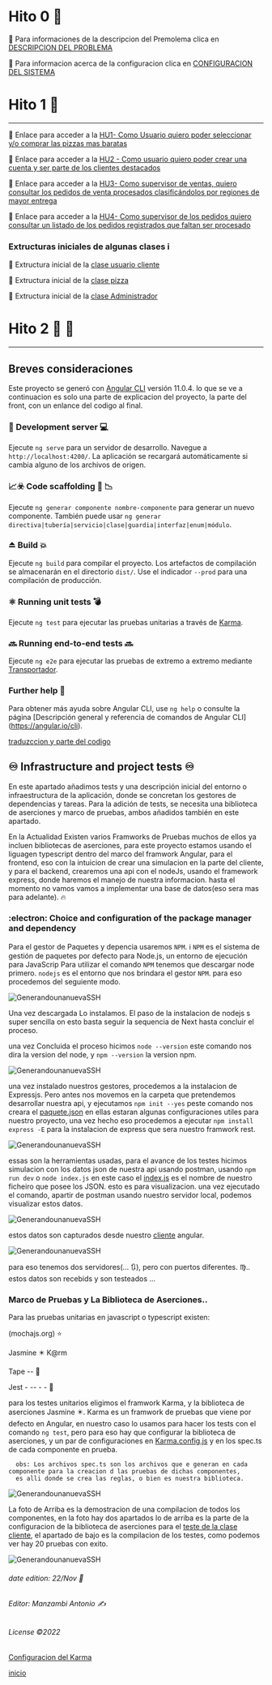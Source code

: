 
# Hito 0 📶
 🔗  Para informaciones de la descripcion del Premolema clica en [DESCRIPCION DEL PROBLEMA](https://github.com/Manzambi/Manzambi_Antonio_CC2223/blob/main/Docs/Hito%200/descripcionProblema.md)
 
 🔗 Para informacion acerca de la configuracion clica en [CONFIGURACION DEL SISTEMA](https://github.com/Manzambi/Manzambi_Antonio_CC2223/blob/main/Docs/Hito%200/ConfiguracionSistema.md)

# Hito 1 📶
__________________________________________________________________________________________________________________________________________________
🔗 Enlace para acceder a la [HU1- Como Usuario quiero poder seleccionar y/o comprar las pizzas mas baratas](https://github.com/Manzambi/Manzambi_Antonio_CC2223/issues/1)

🔗 Enlace para acceder a la [HU2 - Como usuario quiero poder crear una cuenta y ser parte de los clientes destacados](https://github.com/Manzambi/Manzambi_Antonio_CC2223/issues/2)

🔗 Enlace para acceder a la  [HU3- Como supervisor de ventas, quiero consultar los pedidos de venta procesados clasificándolos por regiones de mayor entrega](https://github.com/Manzambi/Manzambi_Antonio_CC2223/issues/3)

🔗 Enlace para acceder a la [HU4- Como supervisor de los pedidos quiero consultar un listado de los pedidos registrados que faltan ser procesado](https://github.com/Manzambi/Manzambi_Antonio_CC2223/issues/4)

### Extructuras iniciales de algunas clases ℹ️
 
 🔗 Extructura inicial de la [clase usuario cliente](https://github.com/Manzambi/Manzambi_Antonio_CC2223/blob/main/Docs/Hito%201/src/Cliente/cliente.component.ts)

🔗 Extructura inicial de la [clase pizza](https://github.com/Manzambi/Manzambi_Antonio_CC2223/tree/main/Docs/Hito%201/src/Pizza)

🔗 Extructura inicial de la [clase Administrador](https://github.com/Manzambi/Manzambi_Antonio_CC2223/blob/main/Docs/Hito%201/src/AdmSistem/adm-sistema.component.ts)


# Hito 2  📶 📶

---------------------------------------------------------------------------------------------------------------------------------------------  
## Breves consideraciones

Este proyecto se generó con [Angular CLI](https://github.com/angular/angular-cli) versión 11.0.4.
lo que se ve a continuacion es solo una parte de explicacion del proyecto, la parte del front, con un enlance del codigo al final.

### 🔄 Development server 💻

Ejecute `ng serve` para un servidor de desarrollo. Navegue a `http://localhost:4200/`. La aplicación se recargará automáticamente si cambia alguno de los archivos de origen.

### 📈☣️ Code scaffolding 📑 📉

Ejecute `ng generar componente nombre-componente` para generar un nuevo componente. También puede usar `ng generar directiva|tubería|servicio|clase|guardia|interfaz|enum|módulo`.

### ⏏️ Build 💥

Ejecute `ng build` para compilar el proyecto. Los artefactos de compilación se almacenarán en el directorio `dist/`. Use el indicador `--prod` para una compilación de producción.

### ⚛️ Running unit tests 💣

Ejecute `ng test` para ejecutar las pruebas unitarias a través de [Karma](https://karma-runner.github.io).

### 🔜 Running end-to-end tests 🔜

Ejecute `ng e2e` para ejecutar las pruebas de extremo a extremo mediante [Transportador](http://www.protractortest.org/).

### Further help 🔀

Para obtener más ayuda sobre Angular CLI, use `ng help` o consulte la página [Descripción general y referencia de comandos de Angular CLI] (https://angular.io/cli).

[traduzccion y parte del codigo](https://github.com/Manzambi/Manzambi_Antonio_CC2223/tree/main/Docs/Hito%202/MyAplication__CC/pizzaHut)


## ♾️ Infrastructure and project tests ♾️

En este apartado añadimos tests y una descripción inicial del entorno o infraestructura de la aplicación, donde se concretan los gestores de dependencias y tareas. Para la adición de tests, se necesita una biblioteca de aserciones y marco de pruebas, ambos añadidos también en este apartado.

En la Actualidad Existen varios Framworks de Pruebas muchos de ellos ya incluen bibliotecas de aserciones, para este proyecto estamos usando el liguagen typescript dentro del marco del framwork Angular, para el frontend, eso con la intuicion de crear una simulacion en la parte del cliente, y para el backend, crearemos una api con el nodeJs, usando el framework express, donde haremos el manejo de nuestra informacion. hasta el momento no vamos vamos a implementar una base de datos(eso sera mas para adelante). 🔥

### :electron:  Choice and configuration of the package manager and dependency
   
  Para el gestor de Paquetes y depencia usaremos `NPM`. ℹ️ `NPM` es el sistema de gestión de paquetes por defecto para Node.js, un entorno de ejecución para JavaScrip 
  Para utilizar el comando `NPM` tenemos que descargar node primero. `nodejs` es el entorno que nos brindara el gestor `NPM`. para eso procedemos del seguiente modo.
    
![GenerandounanuevaSSH](./img/DescargadeNode.png)

Una vez descargada Lo instalamos. El paso de la instalacion de nodejs s super sencilla on esto basta seguir la sequencia de Next hasta concluir el proceso.

una vez Concluida el proceso hicimos `node --version` este comando nos dira la version del node, y `npm --version` la version npm.

![GenerandounanuevaSSH](./img/NPMYNODEversion.png)

una vez instalado nuestros gestores, procedemos a la instalacion de Expressjs. Pero antes nos movemos en la carpeta que pretendemos desarrollar nuestra api, y ejecutamos `npm init --yes` peste comando nos creara el [paquete.json](https://github.com/Manzambi/Manzambi_Antonio_CC2223/blob/main/Docs/Hito%202/MyAplication__CC/ApiRest/package.json) en ellas estaran algunas configuraciones utiles para nuestro proyecto, una vez hecho eso procedemos a ejecutar  `npm install express -E` para la instalacion de express que sera  nuestro framwork rest.

![GenerandounanuevaSSH](./img/UsandoNPMParaInstalarExpress.png)

essas son la herramientas usadas, para el avance de los testes hicimos simulacion con los datos json de nuestra api usando postman, usando `npm run dev` o `node index.js` en este caso el [index.js](https://github.com/Manzambi/Manzambi_Antonio_CC2223/blob/main/Docs/Hito%202/MyAplication__CC/ApiRest/index.js) es el nombre de nuestro ficheiro que posee los JSON. esto es para visualizacion. una vez ejecutado el comando, apartir de postman usando nuestro servidor local, podemos visualizar estos datos.  

![GenerandounanuevaSSH](./img/getClientes.png)

estos datos son capturados desde nuestro [cliente](https://github.com/Manzambi/Manzambi_Antonio_CC2223/blob/main/Docs/Hito%202/MyAplication__CC/pizzaHut/src/app/cliente/cliente.component.ts) angular.

![GenerandounanuevaSSH](./img/getClienteAngular.png)

para eso tenemos dos servidores(... 🔃), pero con puertos diferentes. ♍.. estos datos son recebids y son testeados ...


### Marco de Pruebas y La Biblioteca de Aserciones..

Para las pruebas unitarias en javascript o typescript existen:

(mochajs.org) ⭐

 Jasmine ✴️   K@rm
 
 Tape   --  🌟
 
 Jest  - -- - - 🌠
 
 para los testes unitarios eligimos el framwork Karma, y la biblioteca de aserciones Jasmine ✴️.
 Karma es un framwork de pruebas que viene por defecto en Angular, en nuestro caso lo usamos para hacer los tests con el comando `ng test`, pero para eso hay que configurar la biblioteca de aserciones, y un par de configuraciones en [Karma.config.js](https://github.com/Manzambi/Manzambi_Antonio_CC2223/blob/main/Docs/Hito%202/MyAplication__CC/pizzaHut/karma.conf.js) y en los spec.ts de cada componente en prueba. 
 
      obs: Los archivos spec.ts son los archivos que e generan en cada componente para la creacion d las pruebas de dichas componentes,
      es alli donde se crea las reglas, o bien es nuestra biblioteca.
      
 
 
![GenerandounanuevaSSH](./img/Clienteprueba.png)

La foto de Arriba es la demostracion de una compilacion de todos los componentes, en la foto hay dos apartados lo de arriba es la parte de la configuracion de la biblioteca de aserciones para el [teste de la clase cliente](https://github.com/Manzambi/Manzambi_Antonio_CC2223/blob/main/Docs/Hito%202/MyAplication__CC/pizzaHut/src/app/cliente/cliente.component.spec.ts), el apartado de bajo es la compilacion de los testes, como podemos ver hay 20 pruebas con exito.

![GenerandounanuevaSSH](./img/PruebaDemostracionenelservidor.png)

 ###### date edition: 22/Nov 📅
 ###### Editor: Manzambi Antonio ✍️
 ###### License ©️2022




[Configuracion del Karma](https://github.com/Manzambi/Manzambi_Antonio_CC2223/blob/main/Docs/Hito%202/MyAplication__CC/pizzaHut/karma.conf.js)




[inicio](https://github.com/Manzambi/Manzambi_Antonio_CC2223)
